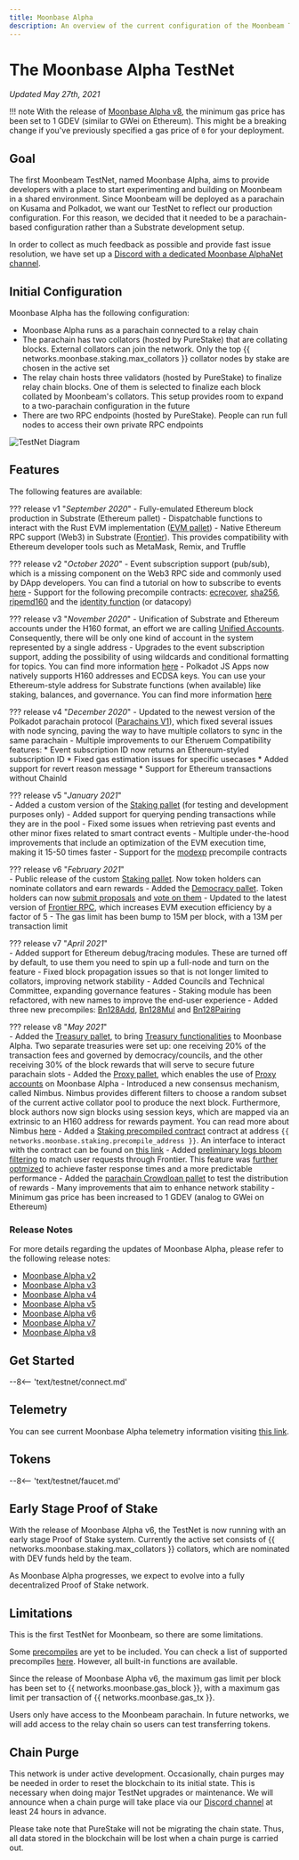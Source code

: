 ```yaml
---
title: Moonbase Alpha
description: An overview of the current configuration of the Moonbeam TestNet, Moonbase Alpha, and information on how to start building on it using Solidity.
---
```


# The Moonbase Alpha TestNet

_Updated May 27th, 2021_

!!! note
    With the release of [Moonbase Alpha v8](https://github.com/PureStake/moonbeam/releases/tag/v0.8.0), the minimum gas price has been set to 1 GDEV (similar to GWei on Ethereum). This might be a breaking change if you've previously specified a gas price of `0` for your deployment.

## Goal

The first Moonbeam TestNet, named Moonbase Alpha, aims to provide developers with a place to start experimenting and building on Moonbeam in a shared environment. Since Moonbeam will be deployed as a parachain on Kusama and Polkadot, we want our TestNet to reflect our production configuration. For this reason, we decided that it needed to be a parachain-based configuration rather than a Substrate development setup.

In order to collect as much feedback as possible and provide fast issue resolution, we have set up a [Discord with a dedicated Moonbase AlphaNet channel](https://discord.gg/PfpUATX).

## Initial Configuration

Moonbase Alpha has the following configuration:

 - Moonbase Alpha runs as a parachain connected to a relay chain
 - The parachain has two collators (hosted by PureStake) that are collating blocks. External collators can join the network. Only the top {{ networks.moonbase.staking.max_collators }} collator nodes by stake are chosen in the active set
 - The relay chain hosts three validators (hosted by PureStake) to finalize relay chain blocks. One of them is selected to finalize each block collated by Moonbeam's collators. This setup provides room to expand to a two-parachain configuration in the future
 - There are two RPC endpoints (hosted by PureStake). People can run full nodes to access their own private RPC endpoints

![TestNet Diagram](/images/testnet/Moonbase-Alpha-v7.png)

## Features

The following features are available:

??? release v1 "_September 2020_"
    - Fully-emulated Ethereum block production in Substrate (Ethereum pallet)
    - Dispatchable functions to interact with the Rust EVM implementation ([EVM pallet](https://docs.rs/pallet-evm/2.0.1/pallet_evm/))
    - Native Ethereum RPC support (Web3) in Substrate ([Frontier](https://github.com/paritytech/frontier)). This provides compatibility with Ethereum developer tools such as MetaMask, Remix, and Truffle 

??? release v2 "_October 2020_"
    - Event subscription support (pub/sub), which is a missing component on the Web3 RPC side and commonly used by DApp developers. You can find a tutorial on how to subscribe to events [here](/integrations/pubsub/)
    - Support for the following precompile contracts: [ecrecover](https://docs.klaytn.com/smart-contract/precompiled-contracts#address-0x-01-ecrecover-hash-v-r-s), [sha256](https://docs.klaytn.com/smart-contract/precompiled-contracts#address-0x-02-sha-256-data), [ripemd160](https://docs.klaytn.com/smart-contract/precompiled-contracts#address-0x-03-ripemd-160-data) and the [identity function](https://docs.klaytn.com/smart-contract/precompiled-contracts#address-0x-04-datacopy-data) (or datacopy)

??? release v3 "_November 2020_"
    - Unification of Substrate and Ethereum accounts under the H160 format, an effort we are calling [Unified Accounts](https://medium.com/moonbeam-network/moonbase-alpha-v3-introducing-unified-accounts-88fae3564cda). Consequently, there will be only one kind of account in the system represented by a single address
    - Upgrades to the event subscription support, adding the possibility of using wildcards and conditional formatting for topics. You can find more information [here](https://docs.moonbeam.network/integrations/pubsub/#using-wildcards-and-conditional-formatting)
    - Polkadot JS Apps now natively supports H160 addresses and ECDSA keys. You can use your Ethereum-style address for Substrate functions (when available) like staking, balances, and governance. You can find more information [here](/integrations/wallets/polkadotjs/)

??? release v4 "_December 2020_"
    - Updated to the newest version of the Polkadot parachain protocol ([Parachains V1](https://w3f.github.io/parachain-implementers-guide/)), which fixed several issues with node syncing, paving the way to have multiple collators to sync in the same parachain
    - Multiple improvements to our Etheruem Compatibility features:
        * Event subscription ID now returns an Ethereum-styled subscription ID
        * Fixed gas estimation issues for specific usecases
        * Added support for revert reason message
        * Support for Ethereum transactions without ChainId

??? release v5 "_January 2021_"      
    - Added a custom version of the [Staking pallet](https://wiki.polkadot.network/docs/en/learn-staking) (for testing and development purposes only)
    - Added support for querying pending transactions while they are in the pool 
    - Fixed some issues when retrieving past events and other minor fixes related to smart contract events
    - Multiple under-the-hood improvements that include an optimization of the EVM execution time, making it 15-50 times faster
    - Support for the [modexp](https://docs.klaytn.com/smart-contract/precompiled-contracts#address-0x05-bigmodexp-base-exp-mod) precompile contracts

??? release v6 "_February 2021_"      
    - Public release of the custom [Staking pallet](https://wiki.polkadot.network/docs/en/learn-staking). Now token holders can nominate collators and earn rewards
    - Added the [Democracy pallet](https://github.com/paritytech/substrate/tree/HEAD/frame/democracy). Token holders can now [submit proposals](/governance/proposals/) and [vote on them](/governance/voting/)
    - Updated to the latest version of [Frontier RPC](https://github.com/paritytech/frontier), which increases EVM execution efficiency by a factor of 5
    - The gas limit has been bump to 15M per block, with a 13M per transaction limit

??? release v7 "_April 2021_"      
    - Added support for Ethereum debug/tracing modules. These are turned off by default, to use them you need to spin up a full-node and turn on the feature
    - Fixed block propagation issues so that is not longer limited to collators, improving network stability
    - Added Councils and Technical Committee, expanding governance features
    - Staking module has been refactored, with new names to improve the end-user experience
    - Added three new precompiles: [Bn128Add](https://eips.ethereum.org/EIPS/eip-196), [Bn128Mul](https://eips.ethereum.org/EIPS/eip-196) and [Bn128Pairing](https://eips.ethereum.org/EIPS/eip-197)

??? release v8 "_May 2021_"      
    - Added the [Treasury pallet](https://substrate.dev/rustdocs/v3.0.0/pallet_treasury/index.html), to bring [Treasury functionalities](https://wiki.polkadot.network/docs/en/learn-treasury) to Moonbase Alpha. Two separate treasuries were set up: one receiving 20% of the transaction fees and governed by democracy/councils, and the other receiving 30% of the block rewards that will serve to secure future parachain slots
    - Added the [Proxy pallet](https://substrate.dev/rustdocs/v3.0.0/pallet_proxy/index.html), which enables the use of [Proxy accounts](https://wiki.polkadot.network/docs/en/learn-proxies) on Moonbase Alpha
    - Introduced a new consensus mechanism, called Nimbus. Nimbus provides different filters to choose a random subset of the current active collator pool to produce the next block. Furthermore, block authors now sign blocks using session keys, which are mapped via an extrinsic to an H160 address for rewards payment. You can read more about Nimbus [here](/learn/consensus/)
    - Added a [Staking precompiled contract](https://github.com/PureStake/moonbeam/pull/358) contract at address `{{ networks.moonbase.staking.precompile_address }}`. An interface to interact with the contract can be found on [this link](https://raw.githubusercontent.com/PureStake/moonbeam/master/runtime/precompiles/src/StakingInterface.sol)
    - Added [preliminary logs bloom filtering](https://github.com/paritytech/frontier/pull/364) to match user requests through Frontier. This feature was [further optmized](https://github.com/paritytech/frontier/pull/372) to achieve faster response times and a more predictable performance
    - Added the [parachain Crowdloan pallet](https://github.com/paritytech/polkadot/blob/master/runtime/common/src/crowdloan.rs) to test the distribution of rewards
    - Many improvements that aim to enhance network stability
    - Minimum gas price has been increased to 1 GDEV (analog to GWei on Ethereum)

### Release Notes

For more details regarding the updates of Moonbase Alpha, please refer to the following release notes:

 - [Moonbase Alpha v2](https://github.com/PureStake/moonbeam/releases/tag/v0.2.0)
 - [Moonbase Alpha v3](https://github.com/PureStake/moonbeam/releases/tag/v0.3.0)
 - [Moonbase Alpha v4](https://github.com/PureStake/moonbeam/releases/tag/v0.4.0)
 - [Moonbase Alpha v5](https://github.com/PureStake/moonbeam/releases/tag/v0.5.0)
 - [Moonbase Alpha v6](https://github.com/PureStake/moonbeam/releases/tag/v0.6.0)
 - [Moonbase Alpha v7](https://github.com/PureStake/moonbeam/releases/tag/v0.7.0)
 - [Moonbase Alpha v8](https://github.com/PureStake/moonbeam/releases/tag/v0.8.0)

## Get Started

--8<-- 'text/testnet/connect.md'

## Telemetry

You can see current Moonbase Alpha telemetry information visiting [this link](https://telemetry.polkadot.io/#list/Moonbase%20Alpha).

## Tokens

--8<-- 'text/testnet/faucet.md'

## Early Stage Proof of Stake

With the release of Moonbase Alpha v6, the TestNet is now running with an early stage Proof of Stake system. Currently the active set consists of {{ networks.moonbase.staking.max_collators }} collators, which are nominated with DEV funds held by the team.

As Moonbase Alpha progresses, we expect to evolve into a fully decentralized Proof of Stake network.

## Limitations

This is the first TestNet for Moonbeam, so there are some limitations.

Some [precompiles](https://docs.klaytn.com/smart-contract/precompiled-contracts) are yet to be included. You can check a list of supported precompiles [here](/integrations/precompiles/). However, all built-in functions are available.

Since the release of Moonbase Alpha v6, the maximum gas limit per block has been set to {{ networks.moonbase.gas_block }}, with a maximum gas limit per transaction of {{ networks.moonbase.gas_tx }}.

Users only have access to the Moonbeam parachain. In future networks, we will add access to the relay chain so users can test transferring tokens.

## Chain Purge

This network is under active development. Occasionally, chain purges may be needed in order to reset the blockchain to its initial state. This is necessary when doing major TestNet upgrades or maintenance. We will announce when a chain purge will take place via our [Discord channel](https://discord.gg/PfpUATX) at least 24 hours in advance.

Please take note that PureStake will not be migrating the chain state. Thus, all data stored in the blockchain will be lost when a chain purge is carried out.
